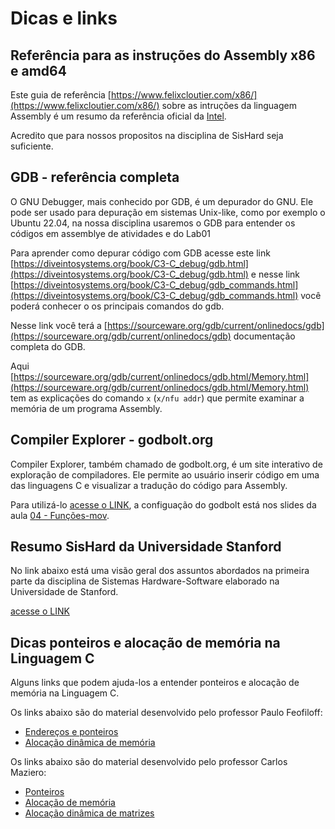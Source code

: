 # Dicas e links

## Referência para as instruções do Assembly x86 e amd64

Este guia de referência [https://www.felixcloutier.com/x86/](https://www.felixcloutier.com/x86/) sobre as intruções da linguagem Assembly é um resumo da referência oficial da [Intel](https://www.intel.com/content/www/us/en/developer/articles/technical/intel-sdm.html). 

Acredito que para nossos propositos na disciplina de SisHard seja suficiente.

## GDB - referência completa

O GNU Debugger, mais conhecido por GDB, é um depurador do GNU. Ele pode ser usado para depuração em sistemas Unix-like, como por exemplo o Ubuntu 22.04, na nossa disciplina usaremos o GDB para entender os códigos em assemblye de atividades e do Lab01

Para aprender como depurar código com GDB acesse este link [https://diveintosystems.org/book/C3-C_debug/gdb.html](https://diveintosystems.org/book/C3-C_debug/gdb.html) e nesse link [https://diveintosystems.org/book/C3-C_debug/gdb_commands.html](https://diveintosystems.org/book/C3-C_debug/gdb_commands.html) você poderá conhecer o os principais comandos do gdb.
 
Nesse link você terá a  [https://sourceware.org/gdb/current/onlinedocs/gdb](https://sourceware.org/gdb/current/onlinedocs/gdb) documentação completa do GDB.

Aqui [https://sourceware.org/gdb/current/onlinedocs/gdb.html/Memory.html](https://sourceware.org/gdb/current/onlinedocs/gdb.html/Memory.html) tem as explicações do comando `x` (`x/nfu addr`) que permite examinar a memória de um programa Assembly.



## Compiler Explorer - godbolt.org

Compiler Explorer, também chamado de godbolt.org, é um site interativo de exploração de compiladores. Ele permite ao usuário inserir código em uma das linguagens C e visualizar a tradução do código para Assembly. 

Para utilizá-lo [acesse o LINK](https://godbolt.org/), a configuação do godbolt está nos slides da aula [04 - Funções-mov](https://insper.github.io/SistemasHardwareSoftware/aulas/04-funcoes-mov/slides.pdf).


## Resumo SisHard da Universidade Stanford

No link abaixo está uma visão geral dos assuntos abordados na primeira parte da disciplina de Sistemas Hardware-Software elaborado na Universidade de Stanford. 

[acesse o LINK](https://web.stanford.edu/class/cs107/guide/x86-64.html)

## Dicas ponteiros e alocação de memória na Linguagem C

Alguns links que podem ajuda-los a entender ponteiros e alocação de memória na Linguagem C.

Os links abaixo são do material desenvolvido pelo professor Paulo Feofiloff:

* [Endereços e ponteiros](https://www.ime.usp.br/~pf/algoritmos/aulas/pont.html)
* [Alocação dinâmica de memória](https://www.ime.usp.br/~pf/algoritmos/aulas/aloca.html)

Os links abaixo são do material desenvolvido pelo professor Carlos Maziero:

* [Ponteiros](https://wiki.inf.ufpr.br/maziero/doku.php?id=c:ponteiros)
* [Alocação de memória](https://wiki.inf.ufpr.br/maziero/doku.php?id=c:alocacao_de_memoria)
* [Alocação dinâmica de matrizes](https://wiki.inf.ufpr.br/maziero/doku.php?id=c:alocacao_dinamica_de_matrizes)
